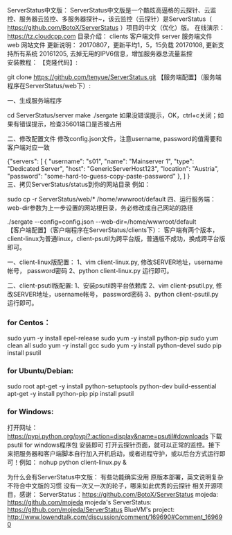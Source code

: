 ServerStatus中文版：
ServerStatus中文版是一个酷炫高逼格的云探针、云监控、服务器云监控、多服务器探针~，该云监控（云探针）是ServerStatus（ https://github.com/BotoX/ServerStatus ）项目的中文（优化）版。
在线演示：https://tz.cloudcpp.com
目录介绍：
clients 客户端文件
server 服务端文件
web 网站文件
更新说明：
20170807，更新平均1，5，15负载
20170108, 更新支持所有系统
20161205, 去掉无用的IPV6信息，增加服务器总流量监控        
安装教程：
【克隆代码】:

git clone https://github.com/tenyue/ServerStatus.git
【服务端配置】（服务端程序在ServerStatus/web下）:

一、生成服务端程序

cd ServerStatus/server
make
./sergate
如果没错误提示，OK，ctrl+c关闭；如果有错误提示，检查35601端口是否被占用

二、修改配置文件
修改config.json文件，注意username, password的值需要和客户端对应一致    

{"servers":
	[
		{
			"username": "s01",
			"name": "Mainserver 1",
			"type": "Dedicated Server",
			"host": "GenericServerHost123",
			"location": "Austria",
			"password": "some-hard-to-guess-copy-paste-password"
		},
	]
}       
三、拷贝ServerStatus/status到你的网站目录
例如：

sudo cp -r ServerStatus/web/* /home/wwwroot/default
四、运行服务端：
web-dir参数为上一步设置的网站根目录，务必修改成自己网站的路径

./sergate --config=config.json --web-dir=/home/wwwroot/default   
【客户端配置】（客户端程序在ServerStatus/clients下）：
客户端有两个版本，client-linux为普通linux，client-psutil为跨平台版，普通版不成功，换成跨平台版即可。

一、client-linux版配置：
1、vim client-linux.py, 修改SERVER地址，username帐号， password密码
2、python client-linux.py 运行即可。

二、client-psutil版配置:
1、安装psutil跨平台依赖库
2、vim client-psutil.py, 修改SERVER地址，username帐号， password密码
3、python client-psutil.py 运行即可。

### for Centos：
sudo yum -y install epel-release
sudo yum -y install python-pip
sudo yum clean all
sudo yum -y install gcc
sudo yum -y install python-devel
sudo pip install psutil
### for Ubuntu/Debian:
sudo root
apt-get -y install python-setuptools python-dev build-essential
apt-get -y install python-pip
pip install psutil
### for Windows:
打开网址：https://pypi.python.org/pypi?:action=display&name=psutil#downloads
下载psutil for windows程序包
安装即可
打开云探针页面，就可以正常的监控。接下来把服务器和客户端脚本自行加入开机启动，或者进程守护，或以后台方式运行即可！例如： nohup python client-linux.py &

为什么会有ServerStatus中文版：
有些功能确实没用
原版本部署，英文说明复杂
不符合中文版的习惯
没有一次又一次的轮子，哪来如此优秀的云探针
相关开源项目，感谢：
ServerStatus：https://github.com/BotoX/ServerStatus
mojeda: https://github.com/mojeda
mojeda's ServerStatus: https://github.com/mojeda/ServerStatus
BlueVM's project: http://www.lowendtalk.com/discussion/comment/169690#Comment_169690
